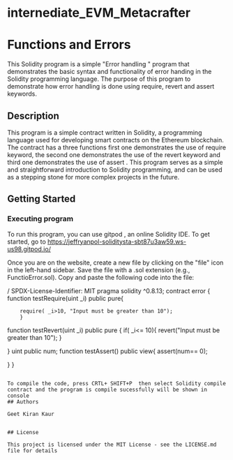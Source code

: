 # internediate_EVM_Metacrafter
# Functions and Errors 

This Solidity program is a simple "Error handling " program that demonstrates the basic syntax and functionality of error handing in the Solidity programming language. The purpose of this program to demonstrate how error handling is done using require, revert and assert keywords.

## Description

This program is a simple contract written in Solidity, a programming language used for developing smart contracts on the Ethereum blockchain. The contract has a three functions first one demonstrates the use of require keyword, the second one demonstrates the use of the revert keyword and third one demonstrates the use of assert . This program serves as a simple and straightforward introduction to Solidity programming, and can be used as a stepping stone for more complex projects in the future.

## Getting Started

### Executing program

To run this program, you can use gitpod , an online Solidity IDE. To get started, go to https://jeffryanpol-soliditysta-sbt87u3aw59.ws-us98.gitpod.io/

Once you are on the  website, create a new file by clicking on the "file" icon in the left-hand sidebar. Save the file with a .sol extension (e.g., FunctioError.sol). Copy and paste the following code into the file:

/ SPDX-License-Identifier: MIT
pragma solidity ^0.8.13;
contract error {
    function testRequire(uint _i) public pure{

        require( _i>10, "Input must be greater than 10");
        }
    

function testRevert(uint _i) public pure {
    if( _i<= 10){
        revert("Input must be greater than 10");
    }


}
uint public num;
function testAssert() public view{
    assert(num== 0);
    
}
}

```

To compile the code, press CRTL+ SHIFT+P  then select Solidity compile contract and the program is compile sucessfully will be shown in console 
## Authors

Geet Kiran Kaur 


## License

This project is licensed under the MIT License - see the LICENSE.md file for details
